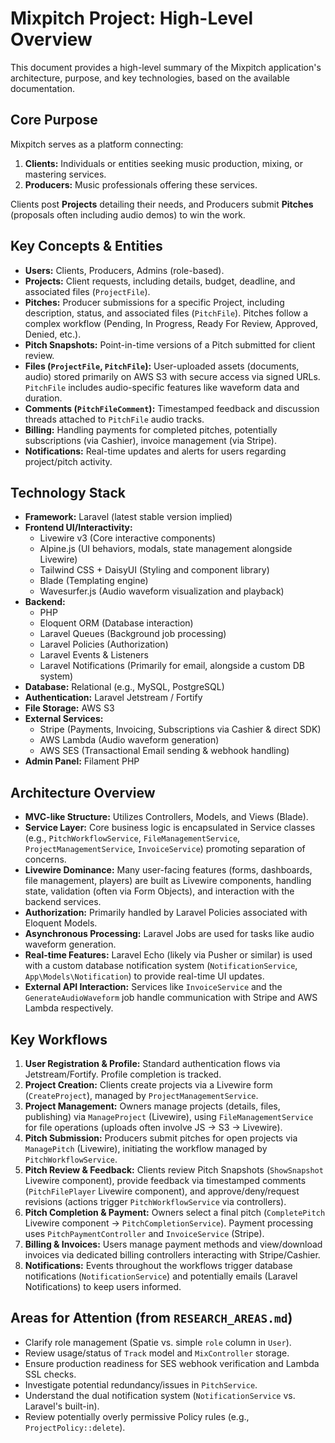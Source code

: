 # Mixpitch Project: High-Level Overview

This document provides a high-level summary of the Mixpitch application's architecture, purpose, and key technologies, based on the available documentation.

## Core Purpose

Mixpitch serves as a platform connecting:

1.  **Clients:** Individuals or entities seeking music production, mixing, or mastering services.
2.  **Producers:** Music professionals offering these services.

Clients post **Projects** detailing their needs, and Producers submit **Pitches** (proposals often including audio demos) to win the work.

## Key Concepts & Entities

*   **Users:** Clients, Producers, Admins (role-based).
*   **Projects:** Client requests, including details, budget, deadline, and associated files (`ProjectFile`).
*   **Pitches:** Producer submissions for a specific Project, including description, status, and associated files (`PitchFile`). Pitches follow a complex workflow (Pending, In Progress, Ready For Review, Approved, Denied, etc.).
*   **Pitch Snapshots:** Point-in-time versions of a Pitch submitted for client review.
*   **Files (`ProjectFile`, `PitchFile`):** User-uploaded assets (documents, audio) stored primarily on AWS S3 with secure access via signed URLs. `PitchFile` includes audio-specific features like waveform data and duration.
*   **Comments (`PitchFileComment`):** Timestamped feedback and discussion threads attached to `PitchFile` audio tracks.
*   **Billing:** Handling payments for completed pitches, potentially subscriptions (via Cashier), invoice management (via Stripe).
*   **Notifications:** Real-time updates and alerts for users regarding project/pitch activity.

## Technology Stack

*   **Framework:** Laravel (latest stable version implied)
*   **Frontend UI/Interactivity:**
    *   Livewire v3 (Core interactive components)
    *   Alpine.js (UI behaviors, modals, state management alongside Livewire)
    *   Tailwind CSS + DaisyUI (Styling and component library)
    *   Blade (Templating engine)
    *   Wavesurfer.js (Audio waveform visualization and playback)
*   **Backend:**
    *   PHP
    *   Eloquent ORM (Database interaction)
    *   Laravel Queues (Background job processing)
    *   Laravel Policies (Authorization)
    *   Laravel Events & Listeners
    *   Laravel Notifications (Primarily for email, alongside a custom DB system)
*   **Database:** Relational (e.g., MySQL, PostgreSQL)
*   **Authentication:** Laravel Jetstream / Fortify
*   **File Storage:** AWS S3
*   **External Services:**
    *   Stripe (Payments, Invoicing, Subscriptions via Cashier & direct SDK)
    *   AWS Lambda (Audio waveform generation)
    *   AWS SES (Transactional Email sending & webhook handling)
*   **Admin Panel:** Filament PHP

## Architecture Overview

*   **MVC-like Structure:** Utilizes Controllers, Models, and Views (Blade).
*   **Service Layer:** Core business logic is encapsulated in Service classes (e.g., `PitchWorkflowService`, `FileManagementService`, `ProjectManagementService`, `InvoiceService`) promoting separation of concerns.
*   **Livewire Dominance:** Many user-facing features (forms, dashboards, file management, players) are built as Livewire components, handling state, validation (often via Form Objects), and interaction with the backend services.
*   **Authorization:** Primarily handled by Laravel Policies associated with Eloquent Models.
*   **Asynchronous Processing:** Laravel Jobs are used for tasks like audio waveform generation.
*   **Real-time Features:** Laravel Echo (likely via Pusher or similar) is used with a custom database notification system (`NotificationService`, `App\Models\Notification`) to provide real-time UI updates.
*   **External API Interaction:** Services like `InvoiceService` and the `GenerateAudioWaveform` job handle communication with Stripe and AWS Lambda respectively.

## Key Workflows

1.  **User Registration & Profile:** Standard authentication flows via Jetstream/Fortify. Profile completion is tracked.
2.  **Project Creation:** Clients create projects via a Livewire form (`CreateProject`), managed by `ProjectManagementService`.
3.  **Project Management:** Owners manage projects (details, files, publishing) via `ManageProject` (Livewire), using `FileManagementService` for file operations (uploads often involve JS -> S3 -> Livewire).
4.  **Pitch Submission:** Producers submit pitches for open projects via `ManagePitch` (Livewire), initiating the workflow managed by `PitchWorkflowService`.
5.  **Pitch Review & Feedback:** Clients review Pitch Snapshots (`ShowSnapshot` Livewire component), provide feedback via timestamped comments (`PitchFilePlayer` Livewire component), and approve/deny/request revisions (actions trigger `PitchWorkflowService` via controllers).
6.  **Pitch Completion & Payment:** Owners select a final pitch (`CompletePitch` Livewire component -> `PitchCompletionService`). Payment processing uses `PitchPaymentController` and `InvoiceService` (Stripe).
7.  **Billing & Invoices:** Users manage payment methods and view/download invoices via dedicated billing controllers interacting with Stripe/Cashier.
8.  **Notifications:** Events throughout the workflows trigger database notifications (`NotificationService`) and potentially emails (Laravel Notifications) to keep users informed.

## Areas for Attention (from `RESEARCH_AREAS.md`)

*   Clarify role management (Spatie vs. simple `role` column in `User`).
*   Review usage/status of `Track` model and `MixController` storage.
*   Ensure production readiness for SES webhook verification and Lambda SSL checks.
*   Investigate potential redundancy/issues in `PitchService`.
*   Understand the dual notification system (`NotificationService` vs. Laravel's built-in).
*   Review potentially overly permissive Policy rules (e.g., `ProjectPolicy::delete`). 